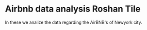 # Airbnb data analysis Roshan Tile
In these we analize the data regarding the AirBNB's of Newyork city.
